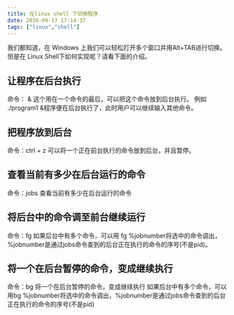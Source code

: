 ```yaml
---
title: 在linux shell 下切换程序
date: 2016-09-17 17:14:37
tags: ["linux","shell"]
---
```



我们都知道，在 Windows 上我们可以轻松打开多个窗口并用Alt+TAB进行切换。但是在 Linux Shell下如何实现呢？请看下面的介绍。

## 让程序在后台执行

命令： &
这个用在一个命令的最后，可以把这个命令放到后台执行。
例如 ./program1 &程序便在后台执行了，此时用户可以继续输入其他命令。

## 把程序放到后台

命令：ctrl + z
可以将一个正在前台执行的命令放到后台，并且暂停。

## 查看当前有多少在后台运行的命令

命令：jobs
查看当前有多少在后台运行的命令

## 将后台中的命令调至前台继续运行

命令：fg
如果后台中有多个命令，可以用 fg %jobnumber将选中的命令调出，%jobnumber是通过jobs命令查到的后台正在执行的命令的序号(不是pid)。

## 将一个在后台暂停的命令，变成继续执行

命令：bg
将一个在后台暂停的命令，变成继续执行
如果后台中有多个命令，可以用bg %jobnumber将选中的命令调出，%jobnumber是通过jobs命令查到的后台正在执行的命令的序号(不是pid)






